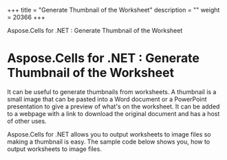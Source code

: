 +++
title = "Generate Thumbnail of the Worksheet" 
description = "" 
weight = 20366 
+++

Aspose.Cells for .NET : Generate Thumbnail of the Worksheet  

# Aspose.Cells for .NET : Generate Thumbnail of the Worksheet


It can be useful to generate thumbnails from worksheets. A thumbnail is a small image that can be pasted into a Word document or a PowerPoint presentation to give a preview of what's on the worksheet. It can be added to a webpage with a link to download the original document and has a host of other uses.

Aspose.Cells for .NET allows you to output worksheets to image files so making a thumbnail is easy. The sample code below shows you, how to output worksheets to image files.

